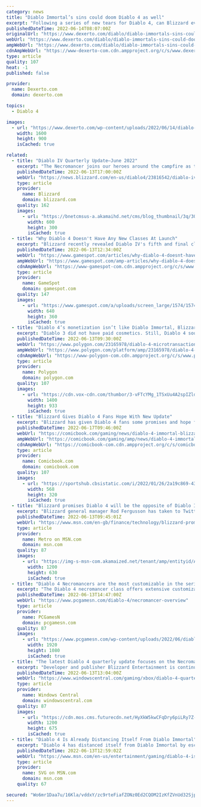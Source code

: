 ```yaml
---
category: news
title: "Diablo Immortal’s sins could doom Diablo 4 as well"
excerpt: "Following a series of new tears for Diablo 4, can Blizzard ever fully regain the playerbase's trust following the backlash to Immortal?"
publishedDateTime: 2022-06-14T08:07:00Z
originalUrl: "https://www.dexerto.com/diablo/diablo-immortals-sins-could-doom-diablo-4-well-1847489/"
webUrl: "https://www.dexerto.com/diablo/diablo-immortals-sins-could-doom-diablo-4-well-1847489/"
ampWebUrl: "https://www.dexerto.com/diablo/diablo-immortals-sins-could-doom-diablo-4-well-1847489/?amp"
cdnAmpWebUrl: "https://www-dexerto-com.cdn.ampproject.org/c/s/www.dexerto.com/diablo/diablo-immortals-sins-could-doom-diablo-4-well-1847489/?amp"
type: article
quality: 107
heat: -1
published: false

provider:
  name: Dexerto.com
  domain: dexerto.com

topics:
  - Diablo 4

images:
  - url: "https://www.dexerto.com/wp-content/uploads/2022/06/14/diablo-immortal-diablo-4-microtransactions-1.jpeg"
    width: 1600
    height: 900
    isCached: true

related:
  - title: "Diablo IV Quarterly Update—June 2022"
    excerpt: "The Necromancer joins our heroes around the campfire as the fifth and final class available at launch in Diablo IV. See how you will bend bone, blood, darkness, and the undead to your will."
    publishedDateTime: 2022-06-13T17:00:00Z
    webUrl: "https://news.blizzard.com/en-us/diablo4/23816542/diablo-iv-quarterly-update-june-2022"
    type: article
    provider:
      name: Blizzard
      domain: blizzard.com
    quality: 162
    images:
      - url: "https://bnetcmsus-a.akamaihd.net/cms/blog_thumbnail/3q/3QIS84S3PJK41654707055839.jpg"
        width: 600
        height: 300
        isCached: true
  - title: "Why Diablo 4 Doesn't Have Any New Classes At Launch"
    excerpt: "Blizzard recently revealed Diablo IV's fifth and final class for the game's launch, the Necromancer, as part of the Xbox and Bethesda Showcase. While the Necromancer is no doubt a fan-favorite class, ..."
    publishedDateTime: 2022-06-13T12:34:00Z
    webUrl: "https://www.gamespot.com/articles/why-diablo-4-doesnt-have-any-new-classes-at-launch/1100-6504555/"
    ampWebUrl: "https://www.gamespot.com/amp-articles/why-diablo-4-doesnt-have-any-new-classes-at-launch/1100-6504555/"
    cdnAmpWebUrl: "https://www-gamespot-com.cdn.ampproject.org/c/s/www.gamespot.com/amp-articles/why-diablo-4-doesnt-have-any-new-classes-at-launch/1100-6504555/"
    type: article
    provider:
      name: GameSpot
      domain: gamespot.com
    quality: 147
    images:
      - url: "https://www.gamespot.com/a/uploads/screen_large/1574/15746725/3989767-diablo-4-thumbnail_site.jpg"
        width: 640
        height: 360
        isCached: true
  - title: "Diablo 4’s monetization isn’t like Diablo Immortal, Blizzard says"
    excerpt: "Diablo 3 did not have paid cosmetics. Still, Diablo 4 sounds like a far cry from the business model of Diablo Immortal, a game primarily designed for mobile devices but which also launched (in beta) ..."
    publishedDateTime: 2022-06-13T09:30:00Z
    webUrl: "https://www.polygon.com/23165978/diablo-4-microtransactions-monetization-diablo-immortal-pay-2-win-cosmetics"
    ampWebUrl: "https://www.polygon.com/platform/amp/23165978/diablo-4-microtransactions-monetization-diablo-immortal-pay-2-win-cosmetics"
    cdnAmpWebUrl: "https://www-polygon-com.cdn.ampproject.org/c/s/www.polygon.com/platform/amp/23165978/diablo-4-microtransactions-monetization-diablo-immortal-pay-2-win-cosmetics"
    type: article
    provider:
      name: Polygon
      domain: polygon.com
    quality: 107
    images:
      - url: "https://cdn.vox-cdn.com/thumbor/3-vFTcYMg_1TSxUu4A2spIZldh4=/0x0:1920x1013/1400x933/filters:focal(810x100:1116x406):no_upscale()/cdn.vox-cdn.com/uploads/chorus_image/image/70971263/TSUVHT8NTASR1617672542767.0.jpg"
        width: 1400
        height: 933
        isCached: true
  - title: "Blizzard Gives Diablo 4 Fans Hope With New Update"
    excerpt: "Blizzard has given Diablo 4 fans some promises and hope following all the Diablo Immortal backlash. Since its release, consumers and critics alike have heavily criticized the monetization of Diablo ..."
    publishedDateTime: 2022-06-17T09:46:00Z
    webUrl: "https://comicbook.com/gaming/news/diablo-4-immortal-blizzard-update-promise/"
    ampWebUrl: "https://comicbook.com/gaming/amp/news/diablo-4-immortal-blizzard-update-promise/"
    cdnAmpWebUrl: "https://comicbook-com.cdn.ampproject.org/c/s/comicbook.com/gaming/amp/news/diablo-4-immortal-blizzard-update-promise/"
    type: article
    provider:
      name: Comicbook.com
      domain: comicbook.com
    quality: 107
    images:
      - url: "https://sportshub.cbsistatic.com/i/2022/01/26/2a19c869-43bd-4777-afd8-a18d3bed97b5/epic-games-logo-new-cropped-hed.jpg?width=568&height=320"
        width: 568
        height: 320
        isCached: true
  - title: "Blizzard promises Diablo 4 will be the opposite of Diablo Immortal"
    excerpt: "Blizzard general manager Rod Fergusson has taken to Twitter to try and address fan concerns about Diablo 4. One of the big announcements at the Xbox showcase on Sunday night was for Diablo 4, with a ..."
    publishedDateTime: 2022-06-13T09:45:01Z
    webUrl: "https://www.msn.com/en-gb/finance/technology/blizzard-promises-diablo-4-will-be-the-opposite-of-diablo-immortal/ar-AAYpAf9"
    type: article
    provider:
      name: Metro on MSN.com
      domain: msn.com
    quality: 87
    images:
      - url: "https://img-s-msn-com.akamaized.net/tenant/amp/entityid/AAYpAeW.img?h=630&w=1200&m=6&q=60&o=t&l=f&f=jpg&x=1257&y=343"
        width: 1200
        height: 630
        isCached: true
  - title: "Diablo 4 Necromancers are the most customizable in the series"
    excerpt: "The Diablo 4 necromancer class offers extensive customization not just in its skills and specialties, but even in how you build your undead army."
    publishedDateTime: 2022-06-13T14:47:00Z
    webUrl: "https://www.pcgamesn.com/diablo-4/necromancer-overview"
    type: article
    provider:
      name: PCGamesN
      domain: pcgamesn.com
    quality: 87
    images:
      - url: "https://www.pcgamesn.com/wp-content/uploads/2022/06/diablo-4-necromancer-1.jpg"
        width: 1920
        height: 1080
        isCached: true
  - title: "The latest Diablo 4 quarterly update focuses on the Necromancer"
    excerpt: "Developer and publisher Blizzard Entertainment is continuing to share quarterly updates on Diablo 4, going over the gameplay, world design, sounds, art direction, and more. In the June 2022 quarterly ..."
    publishedDateTime: 2022-06-13T13:04:00Z
    webUrl: "https://www.windowscentral.com/gaming/xbox/diablo-4-quarterly-update-june-2022"
    type: article
    provider:
      name: Windows Central
      domain: windowscentral.com
    quality: 87
    images:
      - url: "https://cdn.mos.cms.futurecdn.net/HyXkW5kwCFqDry6piLRy7Z-1200-80.jpg"
        width: 1200
        height: 675
        isCached: true
  - title: "Diablo 4 Is Already Distancing Itself From Diablo Immortal"
    excerpt: "Diablo 4 has distanced itself from Diablo Immortal by eschewing microtransactions. The new game will only feature paid cosmetics, not weapons, says one dev."
    publishedDateTime: 2022-06-13T12:59:02Z
    webUrl: "https://www.msn.com/en-us/entertainment/gaming/diablo-4-is-already-distancing-itself-from-diablo-immortal/ar-AAYpLdt"
    type: article
    provider:
      name: SVG on MSN.com
      domain: msn.com
    quality: 67

secured: "Wo6mr1Daa7u/16Kla/vddxY/zc9rteFiafZONz0Ed2CQOM2IzKfZVnUd32SjpnTGg0Egj9A3TzAFDRrV21v/gphrUtvBtQBkhBJYmZakyIHQffvkf//JwZ13En+6ku2+dt+PjS4TqYzNDLwSyLNUnZXLk57W4w9p/qIZwBLZg4H5PNuHx3N+tIj3kv/S4lHxMj8mjPV2st1cF6Yz/Y6Y8ExsrIYrUiCs962Ryr77h9Y9TxkSfg7iSvOJR/8v4vMfzsPMXwxK/m6TGAk5XMwN6r9spiqA0Z1LXrHV88oJ5GlqH+oFLYq4R5karG0AtqA/geq6ziqWdrbRYZtdcF4jhkfbyBkbWKfmQmD7+04EY5I=;OBUT9GqSu17VTKHPvdMuFQ=="
---
```


